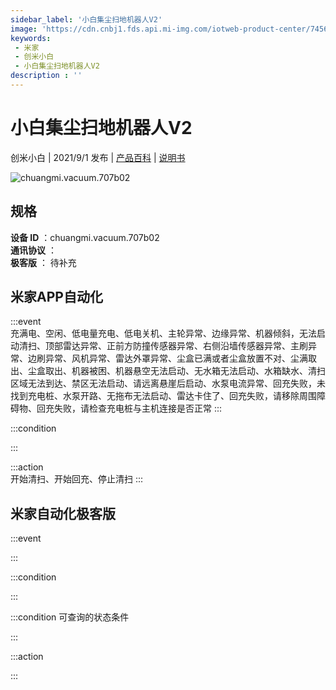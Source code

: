 ```yaml
---
sidebar_label: '小白集尘扫地机器人V2'
image: 'https://cdn.cnbj1.fds.api.mi-img.com/iotweb-product-center/7456f7813e50becab08719c474d64a63_1622172738762.png?GalaxyAccessKeyId=AKVGLQWBOVIRQ3XLEW&Expires=9223372036854775807&Signature=IWUC7VNR9NVGqB0WTCdhX3fCDlc='
keywords: 
 - 米家
 - 创米小白
 - 小白集尘扫地机器人V2
description : ''
---
```

# 小白集尘扫地机器人V2

创米小白 | 2021/9/1 发布 | [产品百科](https://home.mi.com/webapp/content/baike/product/index.html?model=chuangmi.vacuum.707b02/) | [说明书](https://home.mi.com/views/introduction.html?model=chuangmi.vacuum.707b02&region=cn)

![chuangmi.vacuum.707b02](https://cdn.cnbj1.fds.api.mi-img.com/iotweb-product-center/7456f7813e50becab08719c474d64a63_1622172738762.png?GalaxyAccessKeyId=AKVGLQWBOVIRQ3XLEW&Expires=9223372036854775807&Signature=IWUC7VNR9NVGqB0WTCdhX3fCDlc=)

## 规格  
> 
**设备 ID** ：chuangmi.vacuum.707b02  
**通讯协议** ：  
**极客版**  ： 待补充 


## 米家APP自动化  

:::event  
充满电、空闲、低电量充电、低电关机、主轮异常、边缘异常、机器倾斜，无法启动清扫、顶部雷达异常、正前方防撞传感器异常、右侧沿墙传感器异常、主刷异常、边刷异常、风机异常、雷达外罩异常、尘盒已满或者尘盒放置不对、尘满取出、尘盒取出、机器被困、机器悬空无法启动、无水箱无法启动、水箱缺水、清扫区域无法到达、禁区无法启动、请远离悬崖后启动、水泵电流异常、回充失败，未找到充电桩、水泵开路、无拖布无法启动、雷达卡住了、回充失败，请移除周围障碍物、回充失败，请检查充电桩与主机连接是否正常
:::

:::condition  

:::

:::action   
开始清扫、开始回充、停止清扫
:::

## 米家自动化极客版  

:::event  

:::

:::condition  

:::

:::condition 可查询的状态条件  

:::

:::action  

:::

        
